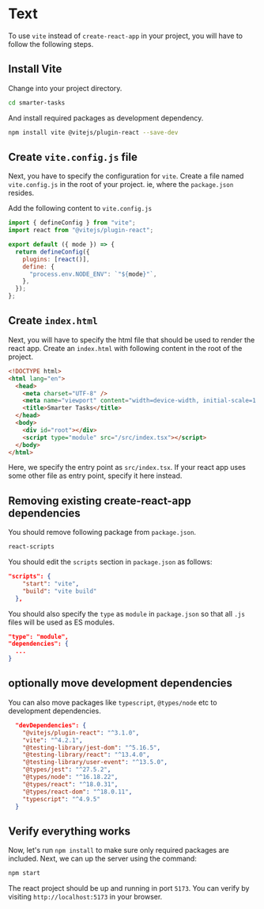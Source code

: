 # Text

To use `vite` instead of `create-react-app` in your project, you will have to follow the following steps.

## Install Vite

Change into your project directory.

```sh
cd smarter-tasks
```

And install required packages as development dependency.

```sh
npm install vite @vitejs/plugin-react --save-dev
```

## Create `vite.config.js` file

Next, you have to specify the configuration for `vite`. Create a file named `vite.config.js` in the root of your project. ie, where the `package.json` resides.

Add the following content to `vite.config.js`

```js
import { defineConfig } from "vite";
import react from "@vitejs/plugin-react";

export default ({ mode }) => {
  return defineConfig({
    plugins: [react()],
    define: {
      "process.env.NODE_ENV": `"${mode}"`,
    },
  });
};
```

## Create `index.html`

Next, you will have to specify the html file that should be used to render the react app. Create an `index.html` with following content in the root of the project.

```html
<!DOCTYPE html>
<html lang="en">
  <head>
    <meta charset="UTF-8" />
    <meta name="viewport" content="width=device-width, initial-scale=1.0" />
    <title>Smarter Tasks</title>
  </head>
  <body>
    <div id="root"></div>
    <script type="module" src="/src/index.tsx"></script>
  </body>
</html>
```

Here, we specify the entry point as `src/index.tsx`. If your react app uses some other file as entry point, specify it here instead.

## Removing existing create-react-app dependencies

You should remove following package from `package.json`.

```sh
react-scripts
```

You should edit the `scripts` section in `package.json` as follows:

```json
"scripts": {
    "start": "vite",
    "build": "vite build"
  },
```

You should also specify the `type` as `module` in `package.json` so that all `.js` files will be used as ES modules.

```json
"type": "module",
"dependencies": {
  ...
}
```

## optionally move development dependencies

You can also move packages like `typescript`, `@types/node` etc to development dependencies.

```json
  "devDependencies": {
    "@vitejs/plugin-react": "^3.1.0",
    "vite": "^4.2.1",
    "@testing-library/jest-dom": "^5.16.5",
    "@testing-library/react": "^13.4.0",
    "@testing-library/user-event": "^13.5.0",
    "@types/jest": "^27.5.2",
    "@types/node": "^16.18.22",
    "@types/react": "^18.0.31",
    "@types/react-dom": "^18.0.11",
    "typescript": "^4.9.5"
  }

```

## Verify everything works

Now, let's run `npm install` to make sure only required packages are included. Next, we can up the server using the command:

```sh
npm start
```

The react project should be up and running in port `5173`. You can verify by visiting `http://localhost:5173` in your browser.

